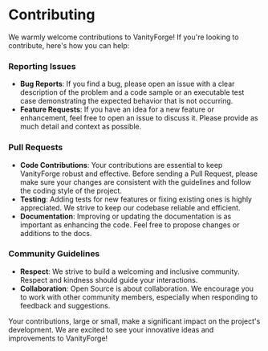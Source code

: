 # Contributing

We warmly welcome contributions to VanityForge! If you're looking to contribute, here's how you can help:

### Reporting Issues
- **Bug Reports**: If you find a bug, please open an issue with a clear description of the problem and a code sample or an executable test case demonstrating the expected behavior that is not occurring.
- **Feature Requests**: If you have an idea for a new feature or enhancement, feel free to open an issue to discuss it. Please provide as much detail and context as possible.

### Pull Requests
- **Code Contributions**: Your contributions are essential to keep VanityForge robust and effective. Before sending a Pull Request, please make sure your changes are consistent with the guidelines and follow the coding style of the project.
- **Testing**: Adding tests for new features or fixing existing ones is highly appreciated. We strive to keep our codebase reliable and efficient.
- **Documentation**: Improving or updating the documentation is as important as enhancing the code. Feel free to propose changes or additions to the docs.

### Community Guidelines
- **Respect**: We strive to build a welcoming and inclusive community. Respect and kindness should guide your interactions.
- **Collaboration**: Open Source is about collaboration. We encourage you to work with other community members, especially when responding to feedback and suggestions.

Your contributions, large or small, make a significant impact on the project's development. We are excited to see your innovative ideas and improvements to VanityForge!

